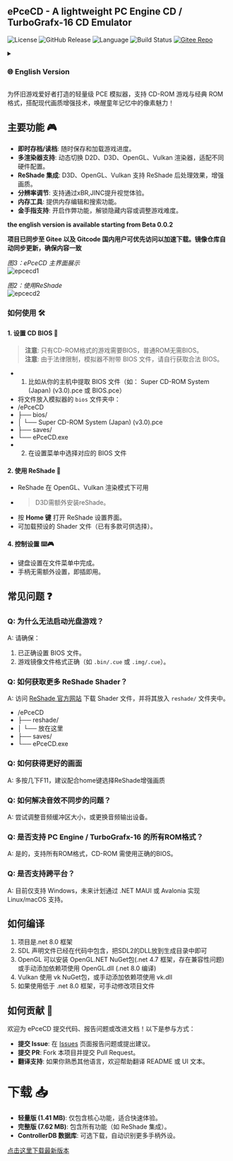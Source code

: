 ## **ePceCD - A lightweight PC Engine CD / TurboGrafx-16 CD Emulator**  

![License](https://img.shields.io/badge/license-MIT-blue) ![GitHub Release](https://img.shields.io/github/v/release/unknowall/emuPCE?label=Release) ![Language](https://img.shields.io/github/languages/top/unknowall/emuPCE) ![Build Status](https://img.shields.io/badge/build-passing-brightgreen) [![Gitee Repo](https://img.shields.io/badge/Gitee-Mirror-FFB71B)](https://gitee.com/unknowall/emuPCE)

<details>
<summary><h3> 🌐 English Version</h3></summary>
  
A lightweight emulator for retro gaming enthusiasts, supporting CD-ROM games and classic ROM formats with modern graphical enhancements to revive the pixel art charm of your childhood memories!

## Key Features 🎮
- **Instant Save/Load**: Save and load game progress anytime.
- **Multiple Renderer Support**: Dynamically switch between D2D/D3D/OpenGL/Vulkan renderers to adapt to different hardware configurations.
- **ReShade Integration**: Post-processing effects (xBR/JINC upscaling) available for OpenGL/Vulkan/D3D pipelines.
- **Resolution Scaling**: Enhanced visual experience through xBR/JINC algorithms.
- **Memory Tools**: Provides memory editing and search capabilities.
- **Cheat Code Support**: Unlock hidden content or adjust game difficulty via cheat codes.

> <b>Note:</b> This English documentation became available from Beta version 0.0.2 onwards.

_图3：ePceCD 主界面展示_<br>
![epcecd1](https://github.com/user-attachments/assets/95e6e618-cde2-42c0-8db5-6d04de6f4385)

_图2：使用ReShade_<br>
![epcecd2](https://github.com/user-attachments/assets/d978b804-fdfa-49a9-a625-fc813acca6ba)

### How to Use 🛠️

#### 1. Setting Up CD BIOS 🔑
> **Note**: BIOS files are required only for CD-ROM format games, not for standard ROMs.  
> **Legal Disclaimer**: Due to copyright restrictions, the emulator does not include BIOS files. You must obtain them legally from your own console.

- 1. Example BIOS files: `Super CD-ROM System (Japan) (v3.0).pce` or `BIOS.pce`
- Place the file in the emulator's `bios` folder:
```
/ePceCD
├── bios/
│   └── Super CD-ROM System (Japan) (v3.0).pce
├── saves/
└── ePceCD.exe
```
 - 2. Select the appropriate BIOS file in the Settings

#### 2. Using ReShade 🎨
- Available in OpenGL/Vulkan rendering modes
- > D3D requires separate ReShade installation
- Press the **Home key** to open the ReShade settings interface
- Load preset shader files (multiple options available)

#### 4. Control Settings ⌨️🎮
- Keyboard mapping configuration is done through the File menu
- Gamepads are plug-and-play compatible

## FAQ ❓

### Q: Why can't I start a CD-ROM game?
A: Please verify:
1. BIOS file is correctly configured
2. Game image format is valid (e.g., `.bin/.cue` or `.img/.cue`)

### Q: How do I get more ReShade shaders?
A: 
1. Download shader files from [ReShade Official Website](https://reshade.me/) and place them in the `reshade/` folder:
```
/ePceCD
├── reshade/
│   └── Put shaders here
├── saves/
└── ePceCD.exe
```


### Q: How to improve visual quality?
A: Press F11 multiple times. Combine with Home key to enable ReShade enhancements.

### Q: How to fix audio sync issues?
A: Try adjusting audio buffer size or switching audio output devices.

### Q: Does it support all PC Engine/TurboGrafx-16 ROM formats?
A: Yes, all ROM formats are supported. CD-ROM requires proper BIOS configuration.

### Q: Is cross-platform support available?
A: Currently Windows-only. Linux/macOS support planned via .NET MAUI or Avalonia frameworks.

## Compilation Guide

1. Project built with .NET 8.0 framework
2. SDL definitions already included in code - place SDL2 DLL in output directory
3. OpenGL: Install OpenGL.NET NuGet package (.NET 4.7 framework with compatibility issues)  
   Or manually add OpenGL.dll for .NET 8.0 builds
5. Vulkan: Use vk NuGet package or manual vk.dll dependency
6. For versions below .NET 8.0, modify project file manually

## How to Contribute 🤝
We welcome code submissions, issue reports, and documentation improvements!
- **Submit Issues**: Report bugs or suggest features at [Issues](https://github.com/unknowall/emuPCE/issues)
- **Pull Requests**: Fork this project and submit PRs
- **Localization**: Help translate UI text and documentation

# Downloads 📥

- **Lite Version (1.41 MB)**: Core functionality only, ideal for quick testing
- **Full Version (7.62 MB)**: Includes all features including ReShade integration
- **ControllerDB Database**: Optional download for enhanced controller recognition

[Download Latest Version](https://github.com/unknowall/emuPCE/releases)

</details>

为怀旧游戏爱好者打造的轻量级 PCE 模拟器，支持 CD-ROM 游戏与经典 ROM 格式，搭配现代画质增强技术，唤醒童年记忆中的像素魅力！

## 主要功能 🎮
- **即时存档/读档**: 随时保存和加载游戏进度。
- **多渲染器支持**: 动态切换 D2D、D3D、OpenGL、Vulkan 渲染器，适配不同硬件配置。
- **ReShade 集成**: D3D、OpenGL、Vulkan 支持 ReShade 后处理效果，增强画质。
- **分辨率调节**: 支持通过xBR,JINC提升视觉体验。
- **内存工具**: 提供内存编辑和搜索功能。
- **金手指支持**: 开启作弊功能，解锁隐藏内容或调整游戏难度。

<b>the english version is available starting from Beta 0.0.2 </b>

**项目已同步至 Gitee 以及 Gitcode 国内用户可优先访问以加速下载。镜像仓库自动同步更新，确保内容一致**

_图3：ePceCD 主界面展示_<br>
![epcecd1](https://github.com/user-attachments/assets/95e6e618-cde2-42c0-8db5-6d04de6f4385)

_图2：使用ReShade_<br>
![epcecd2](https://github.com/user-attachments/assets/d978b804-fdfa-49a9-a625-fc813acca6ba)

### 如何使用 🛠️

#### 1. 设置 CD BIOS 🔑
> **注意**: 只有CD-ROM格式的游戏需要BIOS，普通ROM无需BIOS。<br>
> **注意**: 由于法律限制，模拟器不附带 BIOS 文件，请自行获取合法 BIOS。
- 1. 比如从你的主机中提取 BIOS 文件（如： Super CD-ROM System (Japan) (v3.0).pce 或 BIOS.pce）
- 将文件放入模拟器的 `bios` 文件夹中：
- /ePceCD
- ├── bios/
- │ └── Super CD-ROM System (Japan) (v3.0).pce
- ├── saves/
- └── ePceCD.exe
- 2. 在设置菜单中选择对应的 BIOS 文件

#### 2. 使用 ReShade 🎨
- ReShade 在 OpenGL、Vulkan 渲染模式下可用
- >D3D需额外安装reShade。
- 按 **Home 键** 打开 ReShade 设置界面。
- 可加载预设的 Shader 文件（已有多款可供选择）。
  
#### 4. 控制设置 ⌨️🎮
- 键盘设置在文件菜单中完成。
- 手柄无需额外设置，即插即用。
  
## 常见问题 ❓

### Q: 为什么无法启动光盘游戏？
A: 请确保：
1. 已正确设置 BIOS 文件。
2. 游戏镜像文件格式正确（如 `.bin/.cue` 或 `.img/.cue`）。

### Q: 如何获取更多 ReShade Shader？
A: 访问 [ReShade 官方网站](https://reshade.me/) 下载 Shader 文件，并将其放入 `reshade/` 文件夹中。
- /ePceCD
- ├── reshade/
- │ └── 放在这里
- ├── saves/
- └── ePceCD.exe

### Q: 如何获得更好的画面
A: 多按几下F11，建议配合home键选择ReShade增强画质

### Q: 如何解决音效不同步的问题？
A: 尝试调整音频缓冲区大小，或更换音频输出设备。

### Q: 是否支持 PC Engine / TurboGrafx-16 的所有ROM格式？
A: 是的，支持所有ROM格式，CD-ROM 需使用正确的BIOS。

### Q: 是否支持跨平台？
A: 目前仅支持 Windows，未来计划通过 .NET MAUI 或 Avalonia 实现 Linux/macOS 支持。

## 如何编译
1. 项目是.net 8.0 框架
2. SDL 声明文件已经在代码中包含，把SDL2的DLL放到生成目录中即可
3. OpenGL 可以安装 OpenGL.NET NuGet包(.net 4.7 框架，存在兼容性问题)<br>
   或手动添加依赖项使用 OpenGL.dll (.net 8.0 编译)
5. Vulkan 使用 vk NuGet包，或手动添加依赖项使用 vk.dll
6. 如果使用低于 .net 8.0 框架，可手动修改项目文件

## 如何贡献 🤝
欢迎为 ePceCD 提交代码、报告问题或改进文档！以下是参与方式：
- **提交 Issue**: 在 [Issues](https://github.com/unknowall/emuPCE/issues) 页面报告问题或提出建议。
- **提交 PR**: Fork 本项目并提交 Pull Request。
- **翻译支持**: 如果你熟悉其他语言，欢迎帮助翻译 README 或 UI 文本。

# 下载 📥

- **轻量版 (1.41 MB)**: 仅包含核心功能，适合快速体验。
- **完整版 (7.62 MB)**: 包含所有功能（如 ReShade 集成）。
- **ControllerDB 数据库**: 可选下载，自动识别更多手柄外设。

[点击这里下载最新版本](https://github.com/unknowall/emuPCE/releases)

